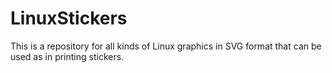 # LinuxStickers
This is a repository for all kinds of Linux graphics in SVG format that can be used as in printing stickers.
